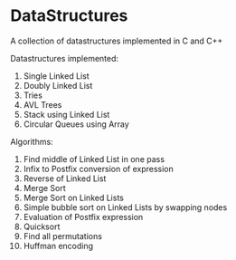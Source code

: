 # DataStructures
A collection of datastructures implemented in C and C++


Datastructures implemented:
1. Single Linked List
2. Doubly Linked List
3. Tries
4. AVL Trees
5. Stack using Linked List
5. Circular Queues using Array

Algorithms:
1. Find middle of Linked List in one pass
2. Infix to Postfix conversion of expression
3. Reverse of Linked List
4. Merge Sort
5. Merge Sort on Linked Lists
6. Simple bubble sort on Linked Lists by swapping nodes
7. Evaluation of Postfix expression
8. Quicksort
9. Find all permutations 
10. Huffman encoding
